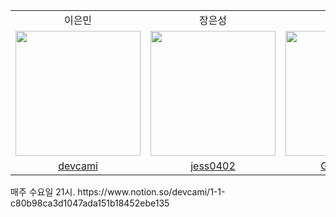 <div align="center">
  <table>
    <tr>
      <td align="center">
        이은민
      </td>
      <td align="center">
        장은성
      </td>
      <td align="center">
        고두현
      </td>
      <td align="center">
        김용민
      </td>
      <td align="center">
        김정헌
      </td>
    </tr>
    <tr>
      <td align="center">
        <img src="https://user-images.githubusercontent.com/96560244/190463190-707c83ca-61ba-4ace-84f6-fd12508e9d0c.jpg" width="200px;" alt=""/>
      </td>
      <td align="center">
        <img src="https://user-images.githubusercontent.com/84800644/190462185-f8aed9f4-344f-4a4e-a4af-4349f0e12a1b.jpg" width="200px;" alt=""/>
      </td>
      <td align="center">
        <img src="https://user-images.githubusercontent.com/98273410/190471737-277aa9ad-7837-42d1-87f8-c8f846ea1c56.PNG" width="200px;" alt=""/>
      </td>
      <td align="center">
        <img src="https://user-images.githubusercontent.com/81818730/190465851-21872dc2-4c45-4bec-88e7-44afd74f3847.jpg" width="200px;" alt=""/>
      </td>
      <td align="center">
        <img src="https://user-images.githubusercontent.com/98468721/190471306-3dd2efbd-0862-4b66-be6f-e277149257f7.jpg" width="200px;" alt=""/>
      </td>
    </tr>
      <tr>
      <td align="center">
        <a href="https://github.com/devcami">
          devcami
        </a>
      </td>
      <td align="center">
        <a href="https://github.com/jess0402">
          jess0402
        </a>
      </td>
      <td align="center">
        <a href="https://github.com/Godoohyun">
          Godoohyun
        </a>
      </td>
      <td align="center">
        <a href="https://github.com/ymiru0324">
          ymiru0324
        </a>
      </td>
      <td align="center">
        <a href="https://github.com/heonnn">
          heonnn
        </a>
      </td>
    </tr>
  </table>
</div>
매주 수요일 21시.
https://www.notion.so/devcami/1-1-c80b98ca3d1047ada151b18452ebe135

